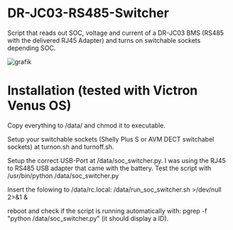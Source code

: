 # DR-JC03-RS485-Switcher
Script that reads out SOC, voltage and current of a DR-JC03 BMS (RS485 with the delivered RJ45 Adapter)
and turns on switchable sockets depending SOC.

![grafik](https://github.com/christian1980nrw/DR-JC03-RS485-Switcher/assets/6513794/2275e2c6-9a4b-402a-8502-5c86416cda18)

# Installation (tested with Victron Venus OS)
Copy everything to /data/ and chmod it to executable.

Setup your switchable sockets (Shelly Plus S or AVM DECT switchabel sockets) at turnon.sh and turnoff.sh.

Setup the correct USB-Port at /data/soc_switcher.py. I was using the RJ45 to RS485 USB adapter that came with the battery.
Test the script with /usr/bin/python /data/soc_switcher.py

Insert the folowing to /data/rc.local:
/data/run_soc_switcher.sh >/dev/null 2>&1 &

reboot and check if the script is running automatically with:
pgrep -f "python /data/soc_switcher.py" (it should display a ID).




